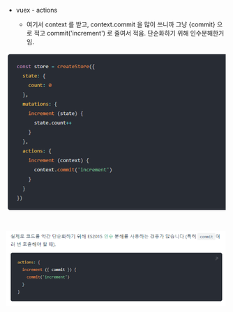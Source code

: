 - vuex - actions
  
  - 여기서 context 를 받고, context.commit 을 많이 쓰니까 그냥 {commit} 으로 적고 commit('increment') 로 줄여서 적음. 단순화하기 위해 인수분해한거임.

![](vue_1107_assets/2022-11-08-14-26-17-image.png)

<br>

![](vue_1107_assets/2022-11-08-14-25-50-image.png)
